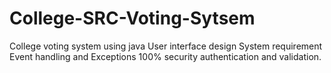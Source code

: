 # College-SRC-Voting-Sytsem
College voting system using java
User interface design
System requirement
Event handling and Exceptions
100% security authentication and validation.
